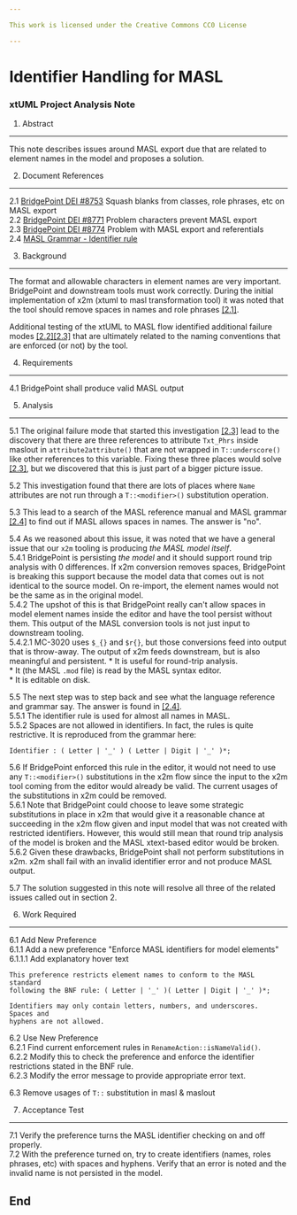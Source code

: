 ```yaml
---

This work is licensed under the Creative Commons CC0 License

---
```


# Identifier Handling for MASL
### xtUML Project Analysis Note


1. Abstract
-----------
This note describes issues around MASL export due that are related to element
names in the model and proposes a solution.  

2. Document References
----------------------
<a id="2.1"></a>2.1 [BridgePoint DEI #8753](https://support.onefact.net/issues/8753) Squash blanks from classes, role phrases, etc on MASL export    
<a id="2.2"></a>2.2 [BridgePoint DEI #8771](https://support.onefact.net/issues/8771) Problem characters prevent MASL export     
<a id="2.3"></a>2.3 [BridgePoint DEI #8774](https://support.onefact.net/issues/8774) Problem with MASL export and referentials     
<a id="2.4"></a>2.4 [MASL Grammar - Identifier rule](https://github.com/xtuml/mc/blob/master/masl/parser/src/MaslLexer.g#L288)      

3. Background
-------------
The format and allowable characters in element names are very important. 
BridgePoint and downstream tools must work correctly.  During the initial 
implementation of x2m (xtuml to masl transformation tool) it was noted that
the tool should remove spaces in names and role phrases [[2.1]](#2.1).      

Additional testing of the xtUML to MASL flow identified additional failure modes
[[2.2]](#2.2)[[2.3]](#2.3) that are ultimately related to the naming conventions
that are enforced (or not) by the tool.   

4. Requirements
---------------
4.1 BridgePoint shall produce valid MASL output  

5. Analysis
-----------
5.1 The original failure mode that started this investigation [[2.3]](#2.3) lead
  to the discovery that there are three references to attribute ```Txt_Phrs``` 
  inside maslout in ```attribute2attribute()``` that are not wrapped in 
  ```T::underscore()``` like other references to this variable.  Fixing these 
  three places would solve [[2.3]](#2.3), but we discovered that this is just 
  part of a bigger picture issue.   

5.2  This investigation found that there are lots of places where ```Name``` 
  attributes are not run through a ```T::<modifier>()``` substitution operation.   

5.3  This lead to a search of the MASL reference manual and MASL grammar 
  [[2.4]](#2.4) to find out if MASL allows spaces in names.  The answer is "no".  
  
5.4  As we reasoned about this issue, it was noted that we have a general issue 
  that our ```x2m``` tooling is producing _the MASL model itself_.   
5.4.1  BridgePoint is persisting _the model_ and it should support round trip 
  analysis with 0 differences.  If x2m conversion removes spaces, BridgePoint
  is breaking this support because the model data that comes out is not 
  identical to the source model.  On re-import, the element names would 
  not be the same as in the original model.   
5.4.2  The upshot of this is that BridgePoint really can't allow spaces in
  model element names inside the editor and have the tool persist without them. 
  This output of the MASL conversion tools is not just input to downstream 
  tooling.    
5.4.2.1 MC-3020 uses ```$_{}``` and ```$r{}```, but those conversions feed into 
  output that is throw-away.  The output of x2m feeds downstream, but is also 
  meaningful and persistent.
    * It is useful for round-trip analysis.  
    * It (the MASL ```.mod``` file) is read by the MASL syntax editor.  
    * It is editable on disk.  

5.5 The next step was to step back and see what the language reference and 
  grammar say.  The answer is found in [[2.4]](#2.4).  
5.5.1  The identifier rule is used for almost all names in MASL.      
5.5.2  Spaces are not allowed in identifiers.  In fact, the rules is quite
  restrictive.  It is reproduced from the grammar here:
```   
Identifier : ( Letter | '_' ) ( Letter | Digit | '_' )*;
```   

5.6  If BridgePoint enforced this rule in the editor, it would not need to use 
  any ```T::<modifier>()``` substitutions in the x2m flow since the input to the 
  x2m tool coming from the editor would already be valid. The current usages 
  of the substitutions in x2m could be removed.   
5.6.1  Note that BridgePoint could choose to leave some strategic substitutions
  in place in x2m that would give it a reasonable chance at succeeding in the 
  x2m flow given and input model that was not created with restricted 
  identifiers.  However, this would still mean that round trip analysis of the
  model is broken and the MASL xtext-based editor would be broken.   
5.6.2  Given these drawbacks, BridgePoint shall not perform substitutions in
  x2m.  x2m shall fail with an invalid identifier error and not produce MASL
  output.

5.7 The solution suggested in this note will resolve all three of the related
  issues called out in section 2.   
  
6. Work Required
----------------
6.1 Add New Preference   
6.1.1  Add a new preference "Enforce MASL identifiers for model elements"   
6.1.1.1  Add explanatory hover text 
```
This preference restricts element names to conform to the MASL standard 
following the BNF rule: ( Letter | '_' )( Letter | Digit | '_' )*;

Identifiers may only contain letters, numbers, and underscores.  Spaces and
hyphens are not allowed.
```  

6.2 Use New Preference   
6.2.1  Find current enforcement rules in ```RenameAction::isNameValid()```.         
6.2.2  Modify this to check the preference and enforce the identifier
  restrictions stated in the BNF rule.   
6.2.3  Modify the error message to provide appropriate error text.   

6.3 Remove usages of ```T::``` substitution in masl & maslout   

7. Acceptance Test
------------------
7.1  Verify the preference turns the MASL identifier checking on and off 
  properly.   
7.2  With the preference turned on, try to create identifiers (names, roles
  phrases, etc) with spaces and hyphens.  Verify that an error is noted and
  the invalid name is not persisted in the model.   

End
---

